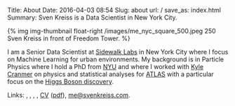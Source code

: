 Title: About
Date: 2016-04-03 08:54
Slug: about
url: /
save_as: index.html
Summary: Sven Kreiss is a Data Scientist in New York City.


<!-- {% img img-thumbnail float-right http://www.gravatar.com/avatar/1838de72eb5ce4b000c41c06dedb52c4.png?s=180 %} -->
{% img img-thumbnail float-right /images/me_nyc_square_500.jpeg 250 Sven Kreiss in front of Freedom Tower. %}

I am a Senior Data Scientist at [Sidewalk Labs](http://www.sidewalklabs.com) in New York City
where I focus on Machine Learning for urban environments. My background is in Particle Physics
where I hold a PhD from [NYU](http://physics.nyu.edu/) and where I worked with
[Kyle Cranmer](http://physics.as.nyu.edu/object/kylecranmer.html) on physics and statistical
analyses for [ATLAS](http://atlas.web.cern.ch/Atlas/Collaboration/) with a particular focus
on the [Higgs Boson discovery](/projects.html#discovery).

Links:
<span style="white-space: nowrap">[<i class="fa fa-rss"></i>](https://trivial.io)</span>,
<span style="white-space: nowrap">[<i class="fa fa-github"></i>](https://github.com/svenkreiss/)</span>,
<span style="white-space: nowrap">[<i class="fa fa-twitter"></i>](https://twitter.com/svenkreiss)</span>,
<span style="white-space: nowrap">[<i class="fa fa-linkedin-square"></i>](https://www.linkedin.com/in/svenkreiss/)</span>,
<span style="white-space: nowrap">[<i class="fa fa-file-text"></i> CV](/files/cv.html) ([pdf](/files/cv.pdf))</span>,
<span style="white-space: nowrap">[<i class="fa fa-envelope"></i> me@svenkreiss.com](mailto:me@svenkreiss.com)</span>.
